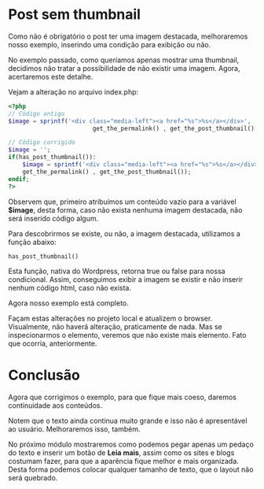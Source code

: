 # Post sem thumbnail

Como não é obrigatório o post ter uma imagem destacada, melhoraremos nosso exemplo, inserindo uma condição para exibição ou não.

No exemplo passado, como queríamos apenas mostrar uma thumbnail, decidimos não tratar a possibilidade de não existir uma imagem. Agora, acertaremos este detalhe.

Vejam a alteração no arquivo index.php:

```php
<?php
// Código antigo
$image = sprintf('<div class="media-left"><a href="%s">%s</a></div>',
                        get_the_permalink() , get_the_post_thumbnail());

// Código corrigido
$image = '';
if(has_post_thumbnail()):
    $image = sprintf('<div class="media-left"><a href="%s">%s</a></div>',
    get_the_permalink() , get_the_post_thumbnail());
endif;
?>
```

Observem que, primeiro atribuímos um conteúdo vazio para a variável **$image**, desta forma, caso não exista nenhuma imagem destacada, não será inserido código algum.

Para descobrirmos se existe, ou não, a imagem destacada, utilizamos a função abaixo:

`has_post_thumbnail()`

Esta função, nativa do Wordpress, retorna true ou false para nossa condicional. Assim, conseguimos exibir a imagem se existir e não inserir nenhum código html, caso não exista.

Agora nosso exemplo está completo.

Façam estas alterações no projeto local e atualizem o browser. Visualmente, não haverá alteração, praticamente de nada. Mas se inspecionarmos o elemento, veremos que não existe mais elemento. Fato que ocorria, anteriormente.

# Conclusão

Agora que corrigimos o exemplo, para que fique mais coeso, daremos continuidade aos conteúdos.

Notem que o texto ainda continua muito grande e isso não é apresentável ao usuário. Melhoraremos isso, também.

No próximo módulo mostraremos como podemos pegar apenas um pedaço do texto e inserir um botão de **Leia mais**, assim como os sites e blogs costumam fazer, para que a aparência fique melhor e mais organizada. 
Desta forma podemos colocar qualquer tamanho de texto, que o layout não será quebrado.